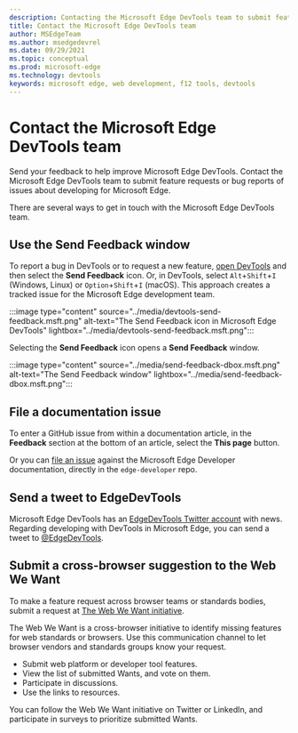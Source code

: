 ```yaml
---
description: Contacting the Microsoft Edge DevTools team to submit feature requests or bug reports of issues about developing for Microsoft Edge.
title: Contact the Microsoft Edge DevTools team
author: MSEdgeTeam
ms.author: msedgedevrel
ms.date: 09/29/2021
ms.topic: conceptual
ms.prod: microsoft-edge
ms.technology: devtools
keywords: microsoft edge, web development, f12 tools, devtools
---
```

# Contact the Microsoft Edge DevTools team

Send your feedback to help improve Microsoft Edge DevTools.  Contact the Microsoft Edge DevTools team to submit feature requests or bug reports of issues about developing for Microsoft Edge.

There are several ways to get in touch with the Microsoft Edge DevTools team.


<!-- ====================================================================== -->
## Use the Send Feedback window

To report a bug in DevTools or to request a new feature, [open DevTools][OpeningDevTools] and then select the **Send Feedback** icon.  Or, in DevTools, select `Alt`+`Shift`+`I` (Windows, Linux) or `Option`+`Shift`+`I` (macOS).  This approach creates a tracked issue for the Microsoft Edge development team.

:::image type="content" source="../media/devtools-send-feedback.msft.png" alt-text="The Send Feedback icon in Microsoft Edge DevTools" lightbox="../media/devtools-send-feedback.msft.png":::

Selecting the **Send Feedback** icon opens a **Send Feedback** window.

:::image type="content" source="../media/send-feedback-dbox.msft.png" alt-text="The Send Feedback window" lightbox="../media/send-feedback-dbox.msft.png":::


<!-- ====================================================================== -->
## File a documentation issue

To enter a GitHub issue from within a documentation article, in the **Feedback** section at the bottom of an article, select the **This page** button.

Or you can [file an issue][GitHubMicrosoftDocsEdgeDeveloperNewIssue] against the Microsoft Edge Developer documentation, directly in the `edge-developer` repo.


<!-- ====================================================================== -->
## Send a tweet to EdgeDevTools

Microsoft Edge DevTools has an [EdgeDevTools Twitter account][EdgeDevToolsTwitterAccount] with news.  Regarding developing with DevTools in Microsoft Edge, you can send a tweet to [@EdgeDevTools][PostTweetEdgeDevTools].


<!-- ====================================================================== -->
## Submit a cross-browser suggestion to the Web We Want

To make a feature request across browser teams or standards bodies, submit a request at [The Web We Want initiative][WebWeWant].

The Web We Want is a cross-browser initiative to identify missing features for web standards or browsers.  Use this communication channel to let browser vendors and standards groups know your request.

*  Submit web platform or developer tool features.
*  View the list of submitted Wants, and vote on them.
*  Participate in discussions.
*  Use the links to resources.

You can follow the Web We Want initiative on Twitter or LinkedIn, and participate in surveys to prioritize submitted Wants.


<!-- ====================================================================== -->
<!-- links -->
[OpeningDevTools]: devtools-overview.md#opening-devtools "OpeningDevTools - Microsoft Edge Developer Tools overview | Microsoft Edge Developer documentation"
[WebWeWant]: ../web-we-want/index.md "The Web We Want initiative | Microsoft Edge Developer documentation"
<!-- external links -->
[PostTweetEdgeDevTools]: https://twitter.com/intent/tweet?text=@EdgeDevTools "@EdgeDevTools | Post a Tweet"
[EdgeDevToolsTwitterAccount]: https://twitter.com/EdgeDevTools "@EdgeDevTools Twitter account"
[GitHubMicrosoftDocsEdgeDeveloperNewIssue]: https://github.com/MicrosoftDocs/edge-developer/issues/new?title=[DevTools%20Docs%20Feedback] "New Issue - MicrosoftDocs/edge-developer - GitHub"
[ContributeEdgeDevDocsRepo]: https://github.com/MicrosoftDocs/edge-developer#contributing "contribute to the edge-developer documentation repo | Microsoft Edge Developer documentation"

